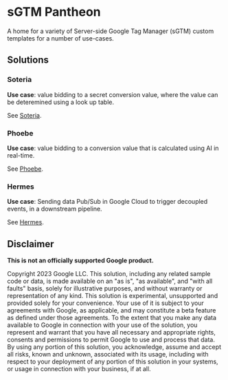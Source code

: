 # sGTM Pantheon

A home for a variety of Server-side Google Tag Manager (sGTM) custom templates
for a number of use-cases.

## Solutions

### Soteria

**Use case**: value bidding to a secret conversion value, where the value can be
deteremined using a look up table.

See [Soteria](./sgtm/soteria/README.md).

### Phoebe

**Use case**: value bidding to a conversion value that is calculated using AI in
real-time.

See [Phoebe](./sgtm/phoebe/README.md).

### Hermes

**Use case**: Sending data Pub/Sub in Google Cloud to trigger decoupled events,
in a downstream pipeline.

See [Hermes](./sgtm/hermes/README.md).

## Disclaimer
__This is not an officially supported Google product.__

Copyright 2023 Google LLC. This solution, including any related sample code or
data, is made available on an "as is", "as available", and "with all faults"
basis, solely for illustrative purposes, and without warranty or representation
of any kind. This solution is experimental, unsupported and provided solely for
your convenience. Your use of it is subject to your agreements with Google, as
applicable, and may constitute a beta feature as defined under those agreements.
To the extent that you make any data available to Google in connection with your
use of the solution, you represent and warrant that you have all necessary and
appropriate rights, consents and permissions to permit Google to use and process
that data. By using any portion of this solution, you acknowledge, assume and
accept all risks, known and unknown, associated with its usage, including with
respect to your deployment of any portion of this solution in your systems, or
usage in connection with your business, if at all.
